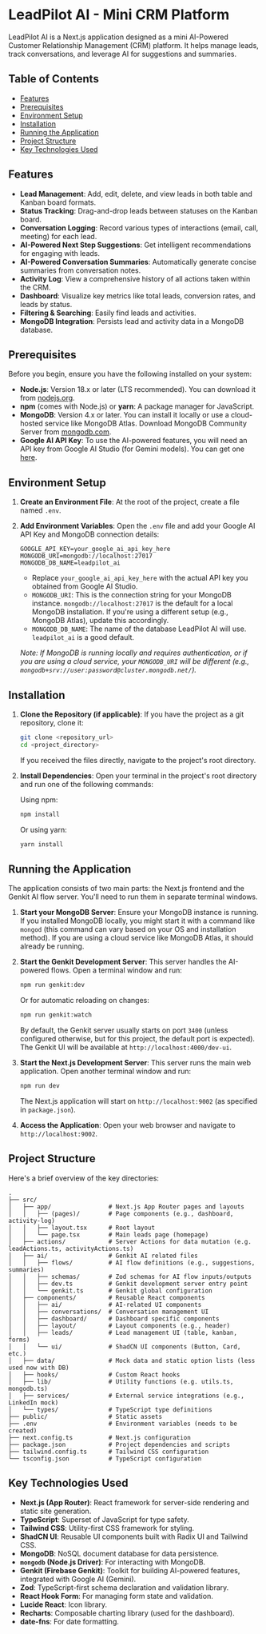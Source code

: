 
# LeadPilot AI - Mini CRM Platform

LeadPilot AI is a Next.js application designed as a mini AI-Powered Customer Relationship Management (CRM) platform. It helps manage leads, track conversations, and leverage AI for suggestions and summaries.

## Table of Contents

- [Features](#features)
- [Prerequisites](#prerequisites)
- [Environment Setup](#environment-setup)
- [Installation](#installation)
- [Running the Application](#running_the_application)
- [Project Structure](#project-structure)
- [Key Technologies Used](#key-technologies-used)

## Features

- **Lead Management**: Add, edit, delete, and view leads in both table and Kanban board formats.
- **Status Tracking**: Drag-and-drop leads between statuses on the Kanban board.
- **Conversation Logging**: Record various types of interactions (email, call, meeting) for each lead.
- **AI-Powered Next Step Suggestions**: Get intelligent recommendations for engaging with leads.
- **AI-Powered Conversation Summaries**: Automatically generate concise summaries from conversation notes.
- **Activity Log**: View a comprehensive history of all actions taken within the CRM.
- **Dashboard**: Visualize key metrics like total leads, conversion rates, and leads by status.
- **Filtering & Searching**: Easily find leads and activities.
- **MongoDB Integration**: Persists lead and activity data in a MongoDB database.

## Prerequisites

Before you begin, ensure you have the following installed on your system:

- **Node.js**: Version 18.x or later (LTS recommended). You can download it from [nodejs.org](https://nodejs.org/).
- **npm** (comes with Node.js) or **yarn**: A package manager for JavaScript.
- **MongoDB**: Version 4.x or later. You can install it locally or use a cloud-hosted service like MongoDB Atlas. Download MongoDB Community Server from [mongodb.com](https://www.mongodb.com/try/download/community).
- **Google AI API Key**: To use the AI-powered features, you will need an API key from Google AI Studio (for Gemini models). You can get one [here](https://makersuite.google.com/app/apikey).

## Environment Setup

1.  **Create an Environment File**:
    At the root of the project, create a file named `.env`.

2.  **Add Environment Variables**:
    Open the `.env` file and add your Google AI API Key and MongoDB connection details:

    ```env
    GOOGLE_API_KEY=your_google_ai_api_key_here
    MONGODB_URI=mongodb://localhost:27017 
    MONGODB_DB_NAME=leadpilot_ai
    ```

    - Replace `your_google_ai_api_key_here` with the actual API key you obtained from Google AI Studio.
    - `MONGODB_URI`: This is the connection string for your MongoDB instance. `mongodb://localhost:27017` is the default for a local MongoDB installation. If you're using a different setup (e.g., MongoDB Atlas), update this accordingly.
    - `MONGODB_DB_NAME`: The name of the database LeadPilot AI will use. `leadpilot_ai` is a good default.

    *Note: If MongoDB is running locally and requires authentication, or if you are using a cloud service, your `MONGODB_URI` will be different (e.g., `mongodb+srv://user:password@cluster.mongodb.net/`).*

## Installation

1.  **Clone the Repository (if applicable)**:
    If you have the project as a git repository, clone it:
    ```bash
    git clone <repository_url>
    cd <project_directory>
    ```
    If you received the files directly, navigate to the project's root directory.

2.  **Install Dependencies**:
    Open your terminal in the project's root directory and run one of the following commands:

    Using npm:
    ```bash
    npm install
    ```

    Or using yarn:
    ```bash
    yarn install
    ```

## Running the Application

The application consists of two main parts: the Next.js frontend and the Genkit AI flow server. You'll need to run them in separate terminal windows.

1.  **Start your MongoDB Server**:
    Ensure your MongoDB instance is running. If you installed MongoDB locally, you might start it with a command like `mongod` (this command can vary based on your OS and installation method). If you are using a cloud service like MongoDB Atlas, it should already be running.

2.  **Start the Genkit Development Server**:
    This server handles the AI-powered flows.
    Open a terminal window and run:
    ```bash
    npm run genkit:dev
    ```
    Or for automatic reloading on changes:
    ```bash
    npm run genkit:watch
    ```
    By default, the Genkit server usually starts on port `3400` (unless configured otherwise, but for this project, the default port is expected). The Genkit UI will be available at `http://localhost:4000/dev-ui`.

3.  **Start the Next.js Development Server**:
    This server runs the main web application.
    Open another terminal window and run:
    ```bash
    npm run dev
    ```
    The Next.js application will start on `http://localhost:9002` (as specified in `package.json`).

4.  **Access the Application**:
    Open your web browser and navigate to `http://localhost:9002`.

## Project Structure

Here's a brief overview of the key directories:

```
.
├── src/
│   ├── app/                # Next.js App Router pages and layouts
│   │   ├── (pages)/        # Page components (e.g., dashboard, activity-log)
│   │   ├── layout.tsx      # Root layout
│   │   └── page.tsx        # Main leads page (homepage)
│   ├── actions/            # Server Actions for data mutation (e.g. leadActions.ts, activityActions.ts)
│   ├── ai/                 # Genkit AI related files
│   │   ├── flows/          # AI flow definitions (e.g., suggestions, summaries)
│   │   ├── schemas/        # Zod schemas for AI flow inputs/outputs
│   │   ├── dev.ts          # Genkit development server entry point
│   │   └── genkit.ts       # Genkit global configuration
│   ├── components/         # Reusable React components
│   │   ├── ai/             # AI-related UI components
│   │   ├── conversations/  # Conversation management UI
│   │   ├── dashboard/      # Dashboard specific components
│   │   ├── layout/         # Layout components (e.g., header)
│   │   ├── leads/          # Lead management UI (table, kanban, forms)
│   │   └── ui/             # ShadCN UI components (Button, Card, etc.)
│   ├── data/               # Mock data and static option lists (less used now with DB)
│   ├── hooks/              # Custom React hooks
│   ├── lib/                # Utility functions (e.g. utils.ts, mongodb.ts)
│   ├── services/           # External service integrations (e.g., LinkedIn mock)
│   └── types/              # TypeScript type definitions
├── public/                 # Static assets
├── .env                    # Environment variables (needs to be created)
├── next.config.ts          # Next.js configuration
├── package.json            # Project dependencies and scripts
├── tailwind.config.ts      # Tailwind CSS configuration
└── tsconfig.json           # TypeScript configuration
```

## Key Technologies Used

- **Next.js (App Router)**: React framework for server-side rendering and static site generation.
- **TypeScript**: Superset of JavaScript for type safety.
- **Tailwind CSS**: Utility-first CSS framework for styling.
- **ShadCN UI**: Reusable UI components built with Radix UI and Tailwind CSS.
- **MongoDB**: NoSQL document database for data persistence.
- **`mongodb` (Node.js Driver)**: For interacting with MongoDB.
- **Genkit (Firebase Genkit)**: Toolkit for building AI-powered features, integrated with Google AI (Gemini).
- **Zod**: TypeScript-first schema declaration and validation library.
- **React Hook Form**: For managing form state and validation.
- **Lucide React**: Icon library.
- **Recharts**: Composable charting library (used for the dashboard).
- **date-fns**: For date formatting.
```